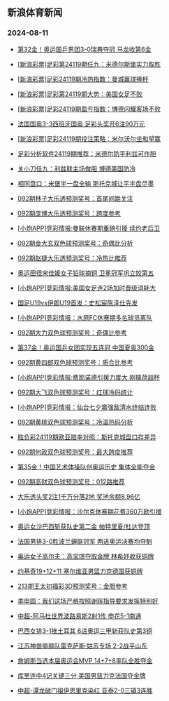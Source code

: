 ## 新浪体育新闻 
### 2024-08-11

+ [第32金！奥运国乒男团3-0瑞典夺冠 马龙收第6金](https://sports.sina.com.cn/others/pingpang/2024-08-09/doc-inciakrv7213991.shtml)

+ [[新浪彩票]足彩第24119期任九：米德尔斯堡实力取胜](https://sports.sina.com.cn/l/2024-08-10/doc-incicfvs1799790.shtml)

+ [[新浪彩票]足彩24119期冷热指数：曼城赢球捧杯](https://sports.sina.com.cn/l/2024-08-10/doc-incicfvm6765183.shtml)

+ [[新浪彩票]足彩第24119期大势：美国女足不败](https://sports.sina.com.cn/l/2024-08-10/doc-incicfvi9998923.shtml)

+ [[新浪彩票]足彩24119期盈亏指数：博德闪耀客场不败](https://sports.sina.com.cn/l/2024-08-10/doc-incicfvs1801130.shtml)

+ [法国国奥3-3西班牙国奥 足彩头奖开6注90万元](https://sports.sina.com.cn/l/2024-08-10/doc-incicfvk0004727.shtml)

+ [[新浪彩票]足彩24119期投注策略：米尔沃尔坐和望赢](https://sports.sina.com.cn/l/2024-08-10/doc-incicfvm6764468.shtml)

+ [足彩分析软件24119期推荐：米德尔防平利兹可作胆](https://sports.sina.com.cn/l/2024-08-10/doc-incicfvq5025183.shtml)

+ [关小刀任九：利兹联主场做胆 博德美国防冷](https://sports.sina.com.cn/l/2024-08-10/doc-incieayz6342337.shtml)

+ [相同盘口：米堡半一盘全输 斯托克城让平半盘尽墨](https://sports.sina.com.cn/l/2024-08-10/doc-inchzpne0820254.shtml)

+ [092期林子大乐透预测奖号：首尾间距关注](https://sports.sina.com.cn/l/2024-08-10/doc-inchzpne0824375.shtml)

+ [092期庞博大乐透预测奖号：跨度参考](https://sports.sina.com.cn/l/2024-08-10/doc-inchztua0744848.shtml)

+ [[小炮APP]竞彩情报:曼联休赛期重磅引援 续约老后卫](https://sports.sina.com.cn/l/2024-08-10/doc-inchzien5891843.shtml)

+ [092期金大玄双色球预测奖号：奇偶比分析](https://sports.sina.com.cn/l/2024-08-10/doc-inchztuk2512292.shtml)

+ [092期赵捷大乐透预测奖号：冷热比推荐](https://sports.sina.com.cn/l/2024-08-10/doc-inchztuk2509342.shtml)

+ [奥运田径宋佳媛女子铅球摘铜 卫冕冠军巩立姣第五](https://sports.sina.com.cn/others/athletics/2024-08-10/doc-incicfvs1821395.shtml)

+ [[小炮APP]竞彩情报:美国女足连2场加时晋级消耗大](https://sports.sina.com.cn/l/2024-08-10/doc-inchziei7672812.shtml)

+ [国足U19vs伊朗U19首发：史松宸陈泽仕先发](https://sports.sina.com.cn/china/gqgs/2024-08-10/doc-incieiia4510632.shtml)

+ [[小炮APP]竞彩情报：水原FC休赛期多名球员离队](https://sports.sina.com.cn/l/2024-08-10/doc-inchzieh0901676.shtml)

+ [092期大力双色球预测奖号：奇偶比参考](https://sports.sina.com.cn/l/2024-08-10/doc-inchzpnk5814772.shtml)

+ [第37金！奥运国乒女团实现五连冠 中国夏奥300金](https://sports.sina.com.cn/others/pingpang/2024-08-10/doc-incietww4287095.shtml)

+ [092期黄四郎双色球预测奖号：质合比参考](https://sports.sina.com.cn/l/2024-08-10/doc-inchztuh5734827.shtml)

+ [[小炮APP]竞彩情报:费耶诺德引援力度大 刚擒荷超杯](https://sports.sina.com.cn/l/2024-08-10/doc-inchzien5892327.shtml)

+ [092期大飞双色球预测奖号：红球冷码统计](https://sports.sina.com.cn/l/2024-08-10/doc-inchzpnk5814893.shtml)

+ [[小炮APP]竞彩情报：仙台七夕赢强敌清水终结连败](https://sports.sina.com.cn/l/2024-08-10/doc-inchziei7664540.shtml)

+ [092期黄桃双色球预测奖号：冷温热码分析](https://sports.sina.com.cn/l/2024-08-10/doc-inchztuh5734627.shtml)

+ [胜负彩24119期欧亚赔率对照：斯托克城盘口存差异](https://sports.sina.com.cn/l/2024-08-10/doc-inchzpnk5802696.shtml)

+ [092期何政双色球预测奖号：最大跨度推荐](https://sports.sina.com.cn/l/2024-08-10/doc-inchzpnn2591131.shtml)

+ [第35金！中国艺术体操队创奥运历史 集体全能夺金](https://sports.sina.com.cn/others/eurythmics/2024-08-10/doc-inciepqv6143966.shtml)

+ [092期高财双色球预测奖号：012路推荐](https://sports.sina.com.cn/l/2024-08-10/doc-inchzpnf7594547.shtml)

+ [大乐透头奖2注1千万分落2地 奖池余额8.96亿](https://sports.sina.com.cn/l/2024-08-10/doc-inciepra1182930.shtml)

+ [[小炮APP]竞彩情报：沙尔克休赛期花费360万欧引援](https://sports.sina.com.cn/l/2024-08-10/doc-inchzieq2666401.shtml)

+ [奥运女沙巴西斩获队史第二金 帕特里夏/杜达登顶](https://sports.sina.com.cn/others/beach/2024-08-10/doc-incicfvk0008314.shtml)

+ [法国男排3-0胜波兰蝉联冠军 两进奥运决赛均夺魁](https://sports.sina.com.cn/others/volleyball/2024-08-10/doc-incieihx6258250.shtml)

+ [奥运女子高尔夫：高宝璟夺取金牌 林希妤收获铜牌](https://sports.sina.com.cn/golf/lpga/2024-08-11/doc-incietwt6035028.shtml)

+ [约基奇19+12+11 塞尔维亚男篮力克德国获铜牌](https://sports.sina.com.cn/basketball/nba/2024-08-10/doc-inciepqv6146204.shtml)

+ [213期王太初福彩3D预测奖号：金胆参考](https://sports.sina.com.cn/l/2024-08-10/doc-incicfvk0020109.shtml)

+ [李申圆：我们这场严格按照谢晖指导要求发挥特别好](https://sports.sina.com.cn/china/j/2024-08-10/doc-inciepqt9385759.shtml)

+ [中超-阿马杜世界波路易斯2射1传 申花5-1南通](https://sports.sina.com.cn/china/j/2024-08-10/doc-inciepqv6149660.shtml)

+ [巴西女排3-1挫土耳其 6进奥运三甲斩获队史第3铜](https://sports.sina.com.cn/others/volleyball/2024-08-11/doc-incieyer5913800.shtml)

+ [江苏神兽腓腓队雷克萨斯·姑苏专场 2-2战平山东](https://sports.sina.com.cn/chess/weiqi/2024-08-10/doc-incieayz6359387.shtml)

+ [詹姆斯当选本届奥运会MVP 14+7+8率队全胜夺金](https://sports.sina.com.cn/basketball/nba/2024-08-11/doc-incifkui8927859.shtml)

+ [库里连中4记关键三分 美国男篮力克法国夺金牌](https://sports.sina.com.cn/basketball/nba/2024-08-11/doc-incifkus0733988.shtml)

+ [中超-谭龙破门祖伊恩里克染红 亚泰2-0三镇3连胜](https://sports.sina.com.cn/china/j/2024-08-10/doc-inciepqv6149946.shtml)

